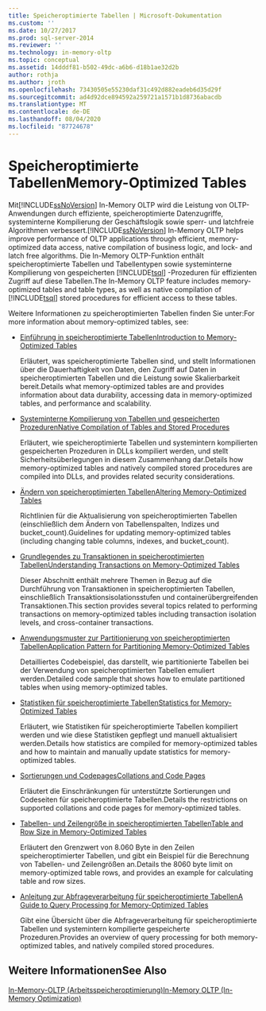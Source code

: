```yaml
---
title: Speicheroptimierte Tabellen | Microsoft-Dokumentation
ms.custom: ''
ms.date: 10/27/2017
ms.prod: sql-server-2014
ms.reviewer: ''
ms.technology: in-memory-oltp
ms.topic: conceptual
ms.assetid: 14dddf81-b502-49dc-a6b6-d18b1ae32d2b
author: rothja
ms.author: jroth
ms.openlocfilehash: 73430505e55230daf31c492d882eadeb6d35d29f
ms.sourcegitcommit: ad4d92dce894592a259721a1571b1d8736abacdb
ms.translationtype: MT
ms.contentlocale: de-DE
ms.lasthandoff: 08/04/2020
ms.locfileid: "87724678"
---
```

# <a name="memory-optimized-tables"></a><span data-ttu-id="3e641-102">Speicheroptimierte Tabellen</span><span class="sxs-lookup"><span data-stu-id="3e641-102">Memory-Optimized Tables</span></span>
  <span data-ttu-id="3e641-103">Mit[!INCLUDE[ssNoVersion](../../includes/ssnoversion-md.md)] In-Memory OLTP wird die Leistung von OLTP-Anwendungen durch effiziente, speicheroptimierte Datenzugriffe, systeminterne Kompilierung der Geschäftslogik sowie sperr- und latchfreie Algorithmen verbessert.</span><span class="sxs-lookup"><span data-stu-id="3e641-103">[!INCLUDE[ssNoVersion](../../includes/ssnoversion-md.md)] In-Memory OLTP helps improve performance of OLTP applications through efficient, memory-optimized data access, native compilation of business logic, and lock- and latch free algorithms.</span></span> <span data-ttu-id="3e641-104">Die In-Memory OLTP-Funktion enthält speicheroptimierte Tabellen und Tabellentypen sowie systeminterne Kompilierung von gespeicherten [!INCLUDE[tsql](../../includes/tsql-md.md)] -Prozeduren für effizienten Zugriff auf diese Tabellen.</span><span class="sxs-lookup"><span data-stu-id="3e641-104">The In-Memory OLTP feature includes memory-optimized tables and table types, as well as native compilation of [!INCLUDE[tsql](../../includes/tsql-md.md)] stored procedures for efficient access to these tables.</span></span>  
  
 <span data-ttu-id="3e641-105">Weitere Informationen zu speicheroptimierten Tabellen finden Sie unter:</span><span class="sxs-lookup"><span data-stu-id="3e641-105">For more information about memory-optimized tables, see:</span></span>  
  
-   [<span data-ttu-id="3e641-106">Einführung in speicheroptimierte Tabellen</span><span class="sxs-lookup"><span data-stu-id="3e641-106">Introduction to Memory-Optimized Tables</span></span>](memory-optimized-tables.md)  
  
     <span data-ttu-id="3e641-107">Erläutert, was speicheroptimierte Tabellen sind, und stellt Informationen über die Dauerhaftigkeit von Daten, den Zugriff auf Daten in speicheroptimierten Tabellen und die Leistung sowie Skalierbarkeit bereit.</span><span class="sxs-lookup"><span data-stu-id="3e641-107">Details what memory-optimized tables are and provides information about data durability, accessing data in memory-optimized tables, and performance and scalability.</span></span>  
  
-   [<span data-ttu-id="3e641-108">Systeminterne Kompilierung von Tabellen und gespeicherten Prozeduren</span><span class="sxs-lookup"><span data-stu-id="3e641-108">Native Compilation of Tables and Stored Procedures</span></span>](../in-memory-oltp/natively-compiled-stored-procedures.md)  
  
     <span data-ttu-id="3e641-109">Erläutert, wie speicheroptimierte Tabellen und systemintern kompilierten gespeicherten Prozeduren in DLLs kompiliert werden, und stellt Sicherheitsüberlegungen in diesem Zusammenhang dar.</span><span class="sxs-lookup"><span data-stu-id="3e641-109">Details how memory-optimized tables and natively compiled stored procedures are compiled into DLLs, and provides related security considerations.</span></span>  
  
-   [<span data-ttu-id="3e641-110">Ändern von speicheroptimierten Tabellen</span><span class="sxs-lookup"><span data-stu-id="3e641-110">Altering Memory-Optimized Tables</span></span>](altering-memory-optimized-tables.md)  
  
     <span data-ttu-id="3e641-111">Richtlinien für die Aktualisierung von speicheroptimierten Tabellen (einschließlich dem Ändern von Tabellenspalten, Indizes und bucket_count).</span><span class="sxs-lookup"><span data-stu-id="3e641-111">Guidelines for updating memory-optimized tables (including changing table columns, indexes, and bucket_count).</span></span>  
  
-   [<span data-ttu-id="3e641-112">Grundlegendes zu Transaktionen in speicheroptimierten Tabellen</span><span class="sxs-lookup"><span data-stu-id="3e641-112">Understanding Transactions on Memory-Optimized Tables</span></span>](../../database-engine/understanding-transactions-on-memory-optimized-tables.md)  
  
     <span data-ttu-id="3e641-113">Dieser Abschnitt enthält mehrere Themen in Bezug auf die Durchführung von Transaktionen in speicheroptimierten Tabellen, einschließlich Transaktionsisolationsstufen und containerübergreifenden Transaktionen.</span><span class="sxs-lookup"><span data-stu-id="3e641-113">This section provides several topics related to performing transactions on memory-optimized tables including transaction isolation levels, and cross-container transactions.</span></span>  
  
-   [<span data-ttu-id="3e641-114">Anwendungsmuster zur Partitionierung von speicheroptimierten Tabellen</span><span class="sxs-lookup"><span data-stu-id="3e641-114">Application Pattern for Partitioning Memory-Optimized Tables</span></span>](application-pattern-for-partitioning-memory-optimized-tables.md)  
  
     <span data-ttu-id="3e641-115">Detailliertes Codebeispiel, das darstellt, wie partitionierte Tabellen bei der Verwendung von speicheroptimierten Tabellen emuliert werden.</span><span class="sxs-lookup"><span data-stu-id="3e641-115">Detailed code sample that shows how to emulate partitioned tables when using memory-optimized tables.</span></span>  
  
-   [<span data-ttu-id="3e641-116">Statistiken für speicheroptimierte Tabellen</span><span class="sxs-lookup"><span data-stu-id="3e641-116">Statistics for Memory-Optimized Tables</span></span>](statistics-for-memory-optimized-tables.md)  
  
     <span data-ttu-id="3e641-117">Erläutert, wie Statistiken für speicheroptimierte Tabellen kompiliert werden und wie diese Statistiken gepflegt und manuell aktualisiert werden.</span><span class="sxs-lookup"><span data-stu-id="3e641-117">Details how statistics are compiled for memory-optimized tables and how to maintain and manually update statistics for memory-optimized tables.</span></span>  
  
-   [<span data-ttu-id="3e641-118">Sortierungen und Codepages</span><span class="sxs-lookup"><span data-stu-id="3e641-118">Collations and Code Pages</span></span>](../../database-engine/collations-and-code-pages.md)  
  
     <span data-ttu-id="3e641-119">Erläutert die Einschränkungen für unterstützte Sortierungen und Codeseiten für speicheroptimierte Tabellen.</span><span class="sxs-lookup"><span data-stu-id="3e641-119">Details the restrictions on supported collations and code pages for memory-optimized tables.</span></span>  
  
-   [<span data-ttu-id="3e641-120">Tabellen- und Zeilengröße in speicheroptimierten Tabellen</span><span class="sxs-lookup"><span data-stu-id="3e641-120">Table and Row Size in Memory-Optimized Tables</span></span>](table-and-row-size-in-memory-optimized-tables.md)  
  
     <span data-ttu-id="3e641-121">Erläutert den Grenzwert von 8.060 Byte in den Zeilen speicheroptimierter Tabellen, und gibt ein Beispiel für die Berechnung von Tabellen- und Zeilengrößen an.</span><span class="sxs-lookup"><span data-stu-id="3e641-121">Details the 8060 byte limit on memory-optimized table rows, and provides an example for calculating table and row sizes.</span></span>  
  
-   [<span data-ttu-id="3e641-122">Anleitung zur Abfrageverarbeitung für speicheroptimierte Tabellen</span><span class="sxs-lookup"><span data-stu-id="3e641-122">A Guide to Query Processing for Memory-Optimized Tables</span></span>](a-guide-to-query-processing-for-memory-optimized-tables.md)  
  
     <span data-ttu-id="3e641-123">Gibt eine Übersicht über die Abfrageverarbeitung für speicheroptimierte Tabellen und systemintern kompilierte gespeicherte Prozeduren.</span><span class="sxs-lookup"><span data-stu-id="3e641-123">Provides an overview of query processing for both memory-optimized tables, and natively compiled stored procedures.</span></span>  
  
## <a name="see-also"></a><span data-ttu-id="3e641-124">Weitere Informationen</span><span class="sxs-lookup"><span data-stu-id="3e641-124">See Also</span></span>  
 [<span data-ttu-id="3e641-125">In-Memory-OLTP &#40;Arbeitsspeicheroptimierung&#41;</span><span class="sxs-lookup"><span data-stu-id="3e641-125">In-Memory OLTP &#40;In-Memory Optimization&#41;</span></span>](in-memory-oltp-in-memory-optimization.md)  
  
  
